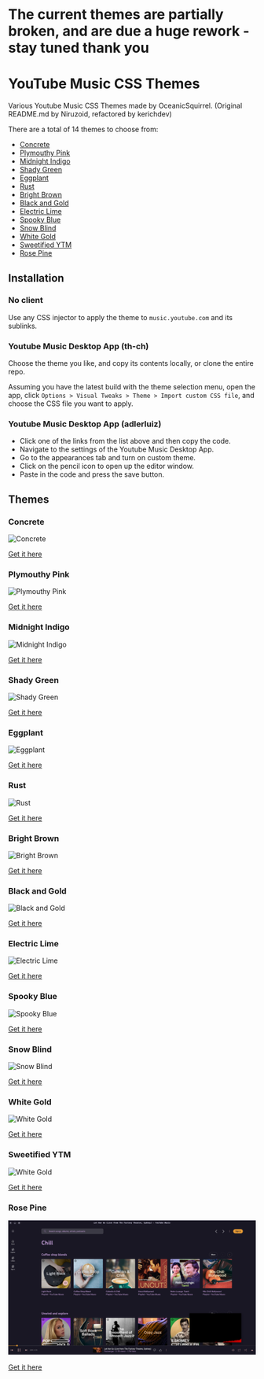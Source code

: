 # The current themes are partially broken, and are due a huge rework - stay tuned thank you

# YouTube Music CSS Themes

Various Youtube Music CSS Themes made by OceanicSquirrel. (Original README.md by Niruzoid, refactored by kerichdev)

There are a total of 14 themes to choose from:

* [Concrete](https://github.com/kerichdev/themes-for-ytmdesktop-player/tree/main#concrete)
* [Plymouthy Pink](https://github.com/kerichdev/themes-for-ytmdesktop-player/tree/main#plymouthy-pink)
* [Midnight Indigo](https://github.com/kerichdev/themes-for-ytmdesktop-player/tree/main#midnight-indigo)
* [Shady Green](https://github.com/kerichdev/themes-for-ytmdesktop-player/tree/main#Shady-Green)
* [Eggplant](https://github.com/kerichdev/themes-for-ytmdesktop-player/tree/main#eggplant)
* [Rust](https://github.com/kerichdev/themes-for-ytmdesktop-player/tree/main#Rust)
* [Bright Brown](https://github.com/kerichdev/themes-for-ytmdesktop-plhttps://github.com/mchinmay24/themes-for-ytmdesktop-player/blob/main/Dark%20Themes/Monocolored/Rose%20Pine.cssayer/tree/main#bright-brown)
* [Black and Gold](https://github.com/kerichdev/themes-for-ytmdesktop-player/tree/main#black-and-gold)
* [Electric Lime](https://github.com/kerichdev/themes-for-ytmdesktop-player/tree/main#electric-lime)
* [Spooky Blue](https://github.com/kerichdev/themes-for-ytmdesktop-player/tree/main#spooky-blue)
* [Snow Blind](https://github.com/kerichdev/themes-for-ytmdesktop-player/tree/main#Snow-Blind)
* [White Gold](https://github.com/kerichdev/themes-for-ytmdesktop-player/tree/main#White-Gold)
* [Sweetified YTM](https://github.com/kerichdev/themes-for-ytmdesktop-player/tree/main#Sweetified-YTM)
* [Rose Pine](https://github.com/mchinmay24/themes-for-ytmdesktop-player/blob/main/Dark%20Themes/Monocolored/Rose%20Pine.css)

## Installation

### No client

Use any CSS injector to apply the theme to `music.youtube.com` and its sublinks.

### Youtube Music Desktop App (th-ch)

Choose the theme you like, and copy its contents locally, or clone the entire repo.

Assuming you have the latest build with the theme selection menu, open the app, click `Options > Visual Tweaks > Theme > Import custom CSS file`, and choose the CSS file you want to apply.

### Youtube Music Desktop App (adlerluiz)

* Click one of the links from the list above and then copy the code.
* Navigate to the settings of the Youtube Music Desktop App.
* Go to the appearances tab and turn on custom theme.
* Click on the pencil icon to open up the editor window.
* Paste in the code and press the save button.

## Themes

### Concrete

![Concrete](https://i.ibb.co/sFhgQ7h/Concrete.png "Concrete")

[Get it here](https://github.com/kerichdev/themes-for-ytmdesktop-player/blob/main/Dark%20Themes/Monocolored/Concrete.css)

### Plymouthy Pink

![Plymouthy Pink](https://i.ibb.co/c6pWBXS/Plymouthy-Pink.png "Plymouthy Pink")

[Get it here](https://github.com/kerichdev/themes-for-ytmdesktop-player/blob/main/Dark%20Themes/Monocolored/Plymouthy%20Pink.css)

### Midnight Indigo

![Midnight Indigo](https://i.ibb.co/239ybg6/Midnight-Indigo.png "Midnight Indigo")

[Get it here](https://github.com/kerichdev/themes-for-ytmdesktop-player/blob/main/Dark%20Themes/Monocolored/Midnight%20Indigo.css)

### Shady Green

![Shady Green](https://i.ibb.co/6vyzR0w/Shady-Green.png "Shady Green")

[Get it here](https://github.com/kerichdev/themes-for-ytmdesktop-player/blob/main/Dark%20Themes/Monocolored/Shady%20Green.css)

### Eggplant

![Eggplant](https://i.ibb.co/ykp8pv3/Eggplant.png "Eggplant")

[Get it here](https://github.com/kerichdev/themes-for-ytmdesktop-player/blob/main/Dark%20Themes/Monocolored/Eggplant.css)

### Rust

![Rust](https://i.ibb.co/5YS0KLK/Rust.png "Rust")

[Get it here](https://github.com/kerichdev/themes-for-ytmdesktop-player/blob/main/Dark%20Themes/Monocolored/Rust.css)

### Bright Brown

![Bright Brown](https://i.ibb.co/8dddJh3/Bright-Brown.png "Bright Brown")

[Get it here](https://github.com/kerichdev/themes-for-ytmdesktop-player/blob/main/Dark%20Themes/Monocolored/Bright%20Brown.css)

### Black and Gold

![Black and Gold](https://i.ibb.co/JdFCThr/Blackand-Gold.png "Black and Gold")

[Get it here](https://github.com/kerichdev/themes-for-ytmdesktop-player/blob/main/Dark%20Themes/Blackout/Black%20and%20Gold.css)

### Electric Lime

![Electric Lime](https://i.ibb.co/4Fb1TvF/Electric-Lime.png "Electric Lime")

[Get it here](https://github.com/kerichdev/themes-for-ytmdesktop-player/blob/main/Dark%20Themes/Blackout/Electric%20Lime.css)

### Spooky Blue

![Spooky Blue](https://i.ibb.co/LNCV8dM/Spooky-Blue.png "Spooky Blue")

[Get it here](https://github.com/kerichdev/themes-for-ytmdesktop-player/blob/main/Dark%20Themes/Blackout/Spooky%20Blue.css)

### Snow Blind

![Snow Blind](https://i.ibb.co/dbYtSzG/Snow-Blind.png "Snow Blind")

[Get it here](https://github.com/kerichdev/themes-for-ytmdesktop-player/blob/main/Light%20Themes/Monocolored/Snow%20Blind.css)

### White Gold

![White Gold](https://i.ibb.co/0GZDcS9/White-Gold.png "White Gold")

[Get it here](https://github.com/kerichdev/themes-for-ytmdesktop-player/blob/main/Light%20Themes/Whiteout/White%20Gold.css)

### Sweetified YTM

![White Gold](https://i.ibb.co/L5RjRbr/image.png "Sweetified YTM")

[Get it here](https://github.com/kerichdev/themes-for-ytmdesktop-player/blob/main/Dark%20Themes/Blackout/Sweetified%20YTM.css)

### Rose Pine

![Rose Pine](https://github.com/mchinmay24/themes-for-ytmdesktop-player/blob/main/Rose%20Pine.png)

[Get it here](https://github.com/mchinmay24/themes-for-ytmdesktop-player/blob/main/Dark%20Themes/Monocolored/Rose%20Pine.css)
